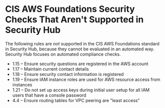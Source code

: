 # CIS AWS Foundations Security Checks That Aren't Supported in Security Hub<a name="securityhub-standards-cis-checks-not-supported"></a>

The following rules are *not* supported in the CIS AWS Foundations standard in Security Hub, because they cannot be evaluated in an automated way\. Security Hub focuses on automated compliance checks\.
+ 1\.15 – Ensure security questions are registered in the AWS account 
+ 1\.17 – Maintain current contact details 
+ 1\.18 – Ensure security contact information is registered 
+ 1\.19 – Ensure IAM instance roles are used for AWS resource access from instances
+ 1\.21 – Do not set up access keys during initial user setup for all IAM users that have a console password
+ 4\.4 – Ensure routing tables for VPC peering are "least access"